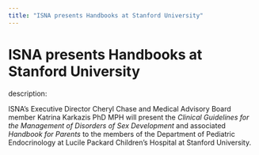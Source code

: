```yaml
---
title: "ISNA presents Handbooks at Stanford University"
---
```


# ISNA presents Handbooks at Stanford University

  
description:  
  


ISNA&#8217;s Executive Director Cheryl Chase and Medical Advisory Board member Katrina Karkazis PhD MPH will present the _Clinical Guidelines for the Management of Disorders of Sex Development_ and associated _Handbook for Parents_ to the members of the Department of Pediatric Endocrinology at Lucile Packard Children’s Hospital at Stanford University.
